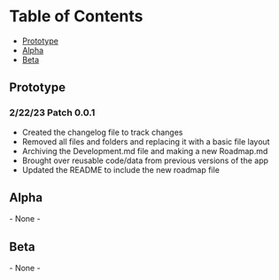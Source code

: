 # Table of Contents
- [Prototype](#Prototype)
- [Alpha](#Alpha)
- [Beta](#Beta)

## Prototype
### 2/22/23 Patch 0.0.1
- Created the changelog file to track changes
- Removed all files and folders and replacing it with a basic file layout
- Archiving the Development.md file and making a new Roadmap.md
- Brought over reusable code/data from previous versions of the app
- Updated the README to include the new roadmap file

## Alpha
\- None -

## Beta
\- None -
